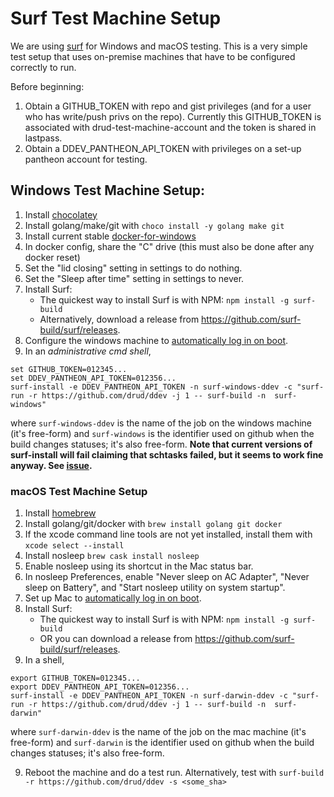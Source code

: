 <h1>Surf Test Machine Setup</h1>

We are using [surf](https://github.com/surf-build/surf) for Windows and macOS testing. This is a very simple test setup that uses on-premise machines that have to be configured correctly to run.

Before beginning:
1. Obtain a GITHUB_TOKEN with repo and gist privileges (and for a user who has write/push privs on the repo). Currently this GITHUB_TOKEN is associated with drud-test-machine-account and the token is shared in lastpass.
2. Obtain a DDEV_PANTHEON_API_TOKEN with privileges on a set-up pantheon account for testing.

## Windows Test Machine Setup:

1. Install [chocolatey](https://chocolatey.org/)
2. Install golang/make/git with `choco install -y golang make git`
3. Install current stable [docker-for-windows](https://docs.docker.com/docker-for-windows/install/#download-docker-for-windows)
4. In docker config, share the "C" drive  (this must also be done after any docker reset)
5. Set the "lid closing" setting in settings to do nothing.
6. Set the "Sleep after time" setting in settings to never.
7. Install Surf:
    - The quickest way to install Surf is with NPM:
    `npm install -g surf-build`
    - Alternatively, download a release from https://github.com/surf-build/surf/releases.
8. Configure the windows machine to [automatically log in on boot](https://www.howtogeek.com/112919/how-to-make-your-windows-8-computer-logon-automatically/).
9. In an *administrative cmd shell*,
```
set GITHUB_TOKEN=012345...
set DDEV_PANTHEON_API_TOKEN=012356...
surf-install -e DDEV_PANTHEON_API_TOKEN -n surf-windows-ddev -c "surf-run -r https://github.com/drud/ddev -j 1 -- surf-build -n  surf-windows"

```
where `surf-windows-ddev` is the name of the job on the windows machine (it's free-form) and `surf-windows` is the identifier used on github when the build changes statuses; it's also free-form. **Note that current versions of surf-install will fail claiming that schtasks failed, but it seems to work fine anyway. See [issue](https://github.com/surf-build/surf/issues/64).**

### macOS Test Machine Setup

1. Install [homebrew](https://brew.sh/)
2. Install golang/git/docker with `brew install golang git docker`
3. If the xcode command line tools are not yet installed, install them with `xcode select --install`
4. Install nosleep `brew cask install nosleep`
5. Enable nosleep using its shortcut in the Mac status bar.
6. In nosleep Preferences, enable "Never sleep on AC Adapter", "Never sleep on Battery", and "Start nosleep utility on system startup".
7. Set up Mac to [automatically log in on boot](https://support.apple.com/en-us/HT201476).
8. Install Surf:
    - The quickest way to install Surf is with NPM:
    `npm install -g surf-build`
    - OR you can download a release from https://github.com/surf-build/surf/releases.
9. In a shell,
```
export GITHUB_TOKEN=012345...
export DDEV_PANTHEON_API_TOKEN=012356...
surf-install -e DDEV_PANTHEON_API_TOKEN -n surf-darwin-ddev -c "surf-run -r https://github.com/drud/ddev -j 1 -- surf-build -n  surf-darwin"
```
where `surf-darwin-ddev` is the name of the job on the mac machine (it's free-form) and `surf-darwin` is the identifier used on github when the build changes statuses; it's also free-form.

9. Reboot the machine and do a test run. Alternatively, test with `surf-build -r https://github.com/drud/ddev -s <some_sha>`
